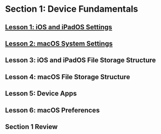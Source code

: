 # **Section 1: Device Fundamentals**
## [Lesson 1: iOS and iPadOS Settings](JAMF/JAMF-100/Course%206.0/Section%201%3A%20Device%20Fundamentals/Lesson%201%3A%20iOS%20and%20iPadOS%20Settings.md)
## [Lesson 2: macOS System Settings](JAMF/JAMF-100/Course%206.0/Section%201%3A%20Device%20Fundamentals/Lesson%202%3A%20macOS%20System%20Settings.md)
## Lesson 3: iOS and iPadOS File Storage Structure
## Lesson 4: macOS File Storage Structure
## Lesson 5: Device Apps
## Lesson 6: macOS Preferences
## Section 1 Review

